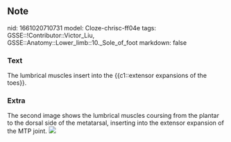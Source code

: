 ## Note
nid: 1661020710731
model: Cloze-chrisc-ff04e
tags: GSSE::!Contributor::Victor_Liu, GSSE::Anatomy::Lower_limb::10._Sole_of_foot
markdown: false

### Text
<div>
  The lumbrical muscles insert into the {{c1::extensor expansions
  of the toes}}.
</div>

### Extra
The second image shows the lumbrical muscles coursing from the
plantar to the dorsal side of the metatarsal, inserting into the
extensor expansion of the MTP joint. <img src= 
"8f8b82bdbb162ab0c9a33c2bb0f802135e71a992.jpg">

